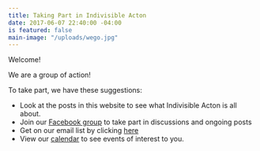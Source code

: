 ```yaml
---
title: Taking Part in Indivisible Acton
date: 2017-06-07 22:40:00 -04:00
is featured: false
main-image: "/uploads/wego.jpg"
---
```


Welcome!

We are a group of action!

To take part, we have these suggestions:
* Look at the posts in this website to see what Indivisible Acton is all about.
* Join our [Facebook group](http://www.facebook.com/groups/indivisibleacton)       to take part in discussions and ongoing posts
* Get on our email list by clicking [here](http://facebook.us15.list-manage1.com/subscribe?u=0a53edcb202ff6196a454997f&id=a829321657) 
* View our [calendar](http://www.indivisibleacton.org/calendar.html) to see events of interest to you. 